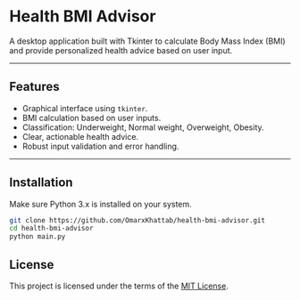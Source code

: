 # Health BMI Advisor

A desktop application built with Tkinter to calculate Body Mass Index (BMI) and provide personalized health advice based on user input.

---

## Features

- Graphical interface using `tkinter`.
- BMI calculation based on user inputs.
- Classification: Underweight, Normal weight, Overweight, Obesity.
- Clear, actionable health advice.
- Robust input validation and error handling.

---

## Installation

Make sure Python 3.x is installed on your system.

```bash
git clone https://github.com/OmarxKhattab/health-bmi-advisor.git
cd health-bmi-advisor
python main.py
```

## License

This project is licensed under the terms of the [MIT License](LICENSE).